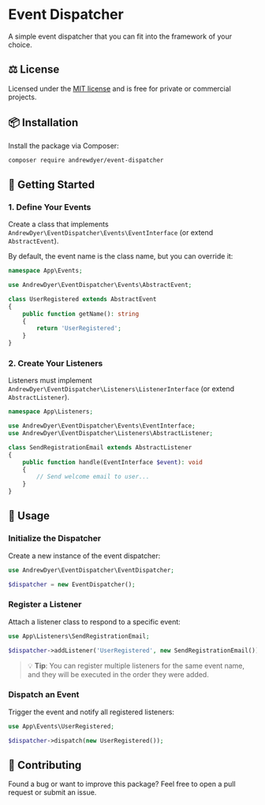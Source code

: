 # Event Dispatcher

A simple event dispatcher that you can fit into the framework of your choice.

## ⚖️ License

Licensed under the [MIT license](https://opensource.org/licenses/MIT) and is free for private or commercial projects.

## 📦 Installation

Install the package via Composer:

```bash
composer require andrewdyer/event-dispatcher
```

## 🚀 Getting Started

### 1. Define Your Events

Create a class that implements `AndrewDyer\EventDispatcher\Events\EventInterface` (or extend `AbstractEvent`).

By default, the event name is the class name, but you can override it:

```php
namespace App\Events;

use AndrewDyer\EventDispatcher\Events\AbstractEvent;

class UserRegistered extends AbstractEvent
{
    public function getName(): string
    {
        return 'UserRegistered';
    }
}
```

### 2. Create Your Listeners

Listeners must implement `AndrewDyer\EventDispatcher\Listeners\ListenerInterface` (or extend `AbstractListener`).

```php
namespace App\Listeners;

use AndrewDyer\EventDispatcher\Events\EventInterface;
use AndrewDyer\EventDispatcher\Listeners\AbstractListener;

class SendRegistrationEmail extends AbstractListener
{
    public function handle(EventInterface $event): void
    {
        // Send welcome email to user...
    }
}
```

## 📖 Usage

### Initialize the Dispatcher

Create a new instance of the event dispatcher:

```php
use AndrewDyer\EventDispatcher\EventDispatcher;

$dispatcher = new EventDispatcher();
```

### Register a Listener

Attach a listener class to respond to a specific event:

```php
use App\Listeners\SendRegistrationEmail;

$dispatcher->addListener('UserRegistered', new SendRegistrationEmail());
```

> 💡 **Tip**: You can register multiple listeners for the same event name, and they will be executed in the order they were added.

### Dispatch an Event

Trigger the event and notify all registered listeners:

```php
use App\Events\UserRegistered;

$dispatcher->dispatch(new UserRegistered());
```

## 🤝 Contributing

Found a bug or want to improve this package? Feel free to open a pull request or submit an issue.
